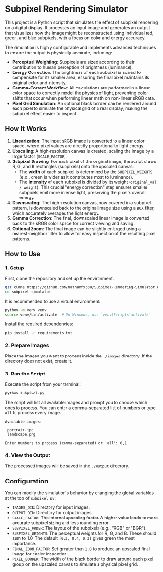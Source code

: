 # Subpixel Rendering Simulator

This project is a Python script that simulates the effect of subpixel rendering on a digital display. It processes an input image and generates an output that visualizes how the image might be reconstructed using individual red, green, and blue subpixels, with a focus on color and energy accuracy.

The simulation is highly configurable and implements advanced techniques to ensure the output is physically accurate, including:
-   **Perceptual Weighting**: Subpixels are sized according to their contribution to human perception of brightness (luminance).
-   **Energy Correction**: The brightness of each subpixel is scaled to compensate for its smaller area, ensuring the final pixel maintains its original color and intensity.
-   **Gamma-Correct Workflow**: All calculations are performed in a linear color space to correctly model the physics of light, preventing color shifts that occur when performing linear math on non-linear sRGB data.
-   **Pixel Grid Simulation**: An optional black border can be rendered around each pixel to simulate the physical grid of a real display, making the subpixel effect easier to inspect.


## How It Works

1.  **Linearization**: The input sRGB image is converted to a linear color space, where pixel values are directly proportional to light energy.
2.  **Upscaling**: A high-resolution canvas is created, scaling the image by a large factor (`SCALE_FACTOR`).
3.  **Subpixel Drawing**: For each pixel of the original image, the script draws R, G, and B rectangles (subpixels) onto the upscaled canvas.
    -   The **width** of each subpixel is determined by the `SUBPIXEL_WEIGHTS` (e.g., green is wider as it contributes most to luminance).
    -   The **intensity** of each subpixel is divided by its weight (`original_val / weight`). This crucial "energy correction" step ensures smaller subpixels emit more intense light, preserving the pixel's overall energy.
4.  **Downscaling**: The high-resolution canvas, now covered in a subpixel pattern, is downscaled back to the original image size using a `BOX` filter, which accurately averages the light energy.
5.  **Gamma Correction**: The final, downscaled linear image is converted back to the sRGB color space for correct viewing and saving.
6.  **Optional Zoom**: The final image can be slightly enlarged using a nearest-neighbor filter to allow for easy inspection of the resulting pixel patterns.

## How to Use

### 1. Setup

First, clone the repository and set up the environment.

```bash
git clone https://github.com/nathanfx330/Subpixel-Rendering-Simulator.git
cd subpixel-simulator
```

It is recommended to use a virtual environment:
```bash
python -m venv venv
source venv/bin/activate  # On Windows, use `venv\Scripts\activate`
```

Install the required dependencies:
```bash
pip install -r requirements.txt
```

### 2. Prepare Images

Place the images you want to process inside the `./images` directory. If the directory does not exist, create it.

### 3. Run the Script

Execute the script from your terminal:
```bash
python subpixel.py
```

The script will list all available images and prompt you to choose which ones to process. You can enter a comma-separated list of numbers or type `all` to process every image.

```
Available images:

 portrait.jpg
 landscape.png

Enter numbers to process (comma-separated) or 'all': 0,1
```

### 4. View the Output

The processed images will be saved in the `./output` directory.

## Configuration

You can modify the simulation's behavior by changing the global variables at the top of `subpixel.py`:

-   `IMAGES_DIR`: Directory for input images.
-   `OUTPUT_DIR`: Directory for output images.
-   `SCALE_FACTOR`: The internal upscaling factor. A higher value leads to more accurate subpixel sizing and less rounding error.
-   `SUBPIXEL_ORDER`: The layout of the subpixels (e.g., "RGB" or "BGR").
-   `SUBPIXEL_WEIGHTS`: The perceptual weights for R, G, and B. These should sum to 1.0. The default `[0.3, 0.4, 0.3]` gives green the most importance.
-   `FINAL_ZOOM_FACTOR`: Set greater than `1.0` to produce an upscaled final image for easier inspection.
-   `PIXEL_BORDER`: The width of the black border to draw around each pixel group on the upscaled canvas to simulate a physical pixel grid.
